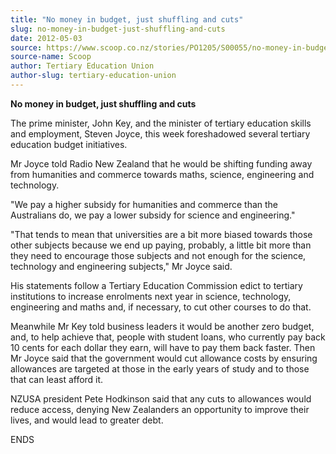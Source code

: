 ```yaml
---
title: "No money in budget, just shuffling and cuts"
slug: no-money-in-budget-just-shuffling-and-cuts
date: 2012-05-03
source: https://www.scoop.co.nz/stories/PO1205/S00055/no-money-in-budget-just-shuffling-and-cuts.htm
source-name: Scoop
author: Tertiary Education Union
author-slug: tertiary-education-union
---
```


<p><b>No money in budget, just shuffling and cuts</b></p>

<p>The
prime minister, John Key, and the minister of tertiary
education skills and employment, Steven Joyce, this week
foreshadowed several tertiary education budget
initiatives.</p>

<p>Mr Joyce told Radio New Zealand that he would be
shifting funding away from humanities and commerce towards
maths, science, engineering and technology.</p>

<p>"We pay a
higher subsidy for humanities and commerce than the
Australians do, we pay a lower subsidy for science and
engineering."</p>

<p>"That tends to mean that universities are a
bit more biased towards those other subjects because we end
up paying, probably, a little bit more than they need to
encourage those subjects and not enough for the science,
technology and engineering subjects," Mr Joyce said.</p>

<p>His
statements follow a Tertiary Education Commission edict to
tertiary institutions to increase enrolments next year in
science, technology, engineering and maths and, if
necessary, to cut other courses to do that.</p>

<p>Meanwhile Mr
Key told business leaders it would be another zero budget, and, to help achieve that,
people with student loans, who currently pay back 10 cents
for each dollar they earn, will have to pay them back
faster. Then Mr Joyce said that the government would cut
allowance costs by ensuring allowances are targeted at those in the early years of
study and to those that can least afford it.</p>

<p>NZUSA
president Pete Hodkinson said that any cuts to allowances
would reduce access, denying New Zealanders an
opportunity to improve their lives, and would lead to
greater
debt.</p>

<p>ENDS<p>

<p></p>